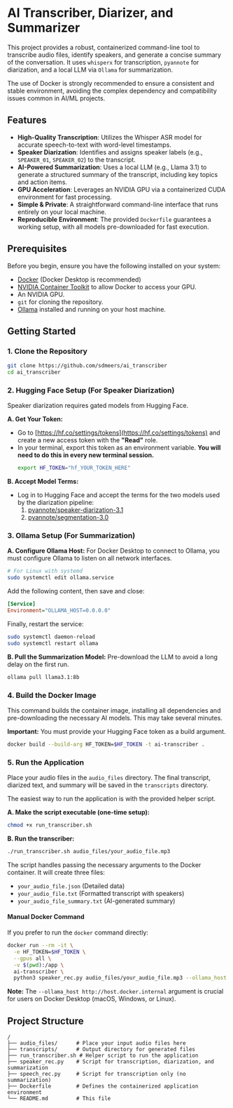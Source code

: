 # AI Transcriber, Diarizer, and Summarizer

This project provides a robust, containerized command-line tool to transcribe audio files, identify speakers, and generate a concise summary of the conversation. It uses `whisperx` for transcription, `pyannote` for diarization, and a local LLM via `Ollama` for summarization.

The use of Docker is strongly recommended to ensure a consistent and stable environment, avoiding the complex dependency and compatibility issues common in AI/ML projects.

## Features

-   **High-Quality Transcription**: Utilizes the Whisper ASR model for accurate speech-to-text with word-level timestamps.
-   **Speaker Diarization**: Identifies and assigns speaker labels (e.g., `SPEAKER_01`, `SPEAKER_02`) to the transcript.
-   **AI-Powered Summarization**: Uses a local LLM (e.g., Llama 3.1) to generate a structured summary of the transcript, including key topics and action items.
-   **GPU Acceleration**: Leverages an NVIDIA GPU via a containerized CUDA environment for fast processing.
-   **Simple & Private**: A straightforward command-line interface that runs entirely on your local machine.
-   **Reproducible Environment**: The provided `Dockerfile` guarantees a working setup, with all models pre-downloaded for fast execution.

## Prerequisites

Before you begin, ensure you have the following installed on your system:

-   [Docker](https://docs.docker.com/get-docker/) (Docker Desktop is recommended)
-   [NVIDIA Container Toolkit](https://docs.nvidia.com/datacenter/cloud-native/container-toolkit/latest/install-guide.html) to allow Docker to access your GPU.
-   An NVIDIA GPU.
-   `git` for cloning the repository.
-   [Ollama](https://ollama.com/download) installed and running on your host machine.

## Getting Started

### 1. Clone the Repository

```bash
git clone https://github.com/sdmeers/ai_transcriber
cd ai_transcriber
```

### 2. Hugging Face Setup (For Speaker Diarization)

Speaker diarization requires gated models from Hugging Face.

**A. Get Your Token:**
- Go to [https://hf.co/settings/tokens](https://hf.co/settings/tokens) and create a new access token with the **"Read"** role.
- In your terminal, export this token as an environment variable. **You will need to do this in every new terminal session.**
  ```bash
  export HF_TOKEN="hf_YOUR_TOKEN_HERE"
  ```

**B. Accept Model Terms:**
- Log in to Hugging Face and accept the terms for the two models used by the diarization pipeline:
  1.  [pyannote/speaker-diarization-3.1](https://hf.co/pyannote/speaker-diarization-3.1)
  2.  [pyannote/segmentation-3.0](https://hf.co/pyannote/segmentation-3.0)

### 3. Ollama Setup (For Summarization)

**A. Configure Ollama Host:**
For Docker Desktop to connect to Ollama, you must configure Ollama to listen on all network interfaces.
```bash
# For Linux with systemd
sudo systemctl edit ollama.service
```
Add the following content, then save and close:
```ini
[Service]
Environment="OLLAMA_HOST=0.0.0.0"
```
Finally, restart the service:
```bash
sudo systemctl daemon-reload
sudo systemctl restart ollama
```

**B. Pull the Summarization Model:**
Pre-download the LLM to avoid a long delay on the first run.
```bash
ollama pull llama3.1:8b
```

### 4. Build the Docker Image

This command builds the container image, installing all dependencies and pre-downloading the necessary AI models. This may take several minutes.

**Important:** You must provide your Hugging Face token as a build argument.

```bash
docker build --build-arg HF_TOKEN=$HF_TOKEN -t ai-transcriber .
```

### 5. Run the Application

Place your audio files in the `audio_files` directory. The final transcript, diarized text, and summary will be saved in the `transcripts` directory.

The easiest way to run the application is with the provided helper script.

**A. Make the script executable (one-time setup):**
```bash
chmod +x run_transcriber.sh
```

**B. Run the transcriber:**
```bash
./run_transcriber.sh audio_files/your_audio_file.mp3
```
The script handles passing the necessary arguments to the Docker container. It will create three files:
- `your_audio_file.json` (Detailed data)
- `your_audio_file.txt` (Formatted transcript with speakers)
- `your_audio_file_summary.txt` (AI-generated summary)

#### Manual Docker Command

If you prefer to run the `docker` command directly:

```bash
docker run --rm -it \
  -e HF_TOKEN=$HF_TOKEN \
  --gpus all \
  -v $(pwd):/app \
  ai-transcriber \
  python3 speaker_rec.py audio_files/your_audio_file.mp3 --ollama_host http://host.docker.internal
```
**Note:** The `--ollama_host http://host.docker.internal` argument is crucial for users on Docker Desktop (macOS, Windows, or Linux).

## Project Structure

```
/
├── audio_files/      # Place your input audio files here
├── transcripts/      # Output directory for generated files
├── run_transcriber.sh # Helper script to run the application
├── speaker_rec.py    # Script for transcription, diarization, and summarization
├── speech_rec.py     # Script for transcription only (no summarization)
├── Dockerfile        # Defines the containerized application environment
└── README.md         # This file
```
```